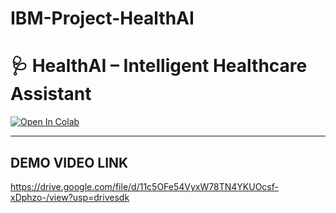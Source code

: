 # IBM-Project-HealthAI
# 🩺 HealthAI – Intelligent Healthcare Assistant

[![Open In Colab](https://colab.research.google.com/assets/colab-badge.svg)](https://colab.research.google.com/github/subash0017/IBM-Project-HealthAI/blob/main/HealthAI.ipynb)

---

## DEMO VIDEO LINK

https://drive.google.com/file/d/11c5OFe54VyxW78TN4YKUOcsf-xDphzo-/view?usp=drivesdk

